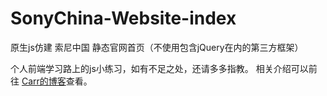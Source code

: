 # SonyChina-Website-index
原生js仿建 索尼中国 静态官网首页（不使用包含jQuery在内的第三方框架）

个人前端学习路上的js小练习，如有不足之处，还请多多指教。
相关介绍可以前往 [Carr的博客](https://carr-maker.github.io)查看。
